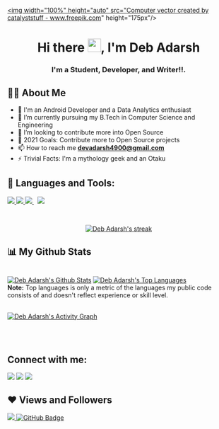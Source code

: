 <a href="#"><img width="100%" height="auto" src="<a href="https://www.freepik.com/vectors/computer">Computer vector created by catalyststuff - www.freepik.com</a>" height="175px"/></a>

<h1 align="center">Hi there <img src="https://raw.githubusercontent.com/MartinHeinz/MartinHeinz/master/wave.gif" width="30px">, I'm Deb Adarsh</h1>
<h3 align="center">I'm a Student, Developer, and Writer!!.</h3>


## 🙋‍♂️ About Me

- 🔭 I'm an Android Developer and a Data Analytics enthusiast
- 🌱 I’m currently pursuing my B.Tech in Computer Science and Engineering
- 👯 I’m looking to contribute more into Open Source
- 🥅 2021 Goals: Contribute more to Open Source projects
- 📫 How to reach me **devadarsh4900@gmail.com**
- ⚡ Trivial Facts: I'm a mythology geek and an Otaku


## 🚀 Languages and Tools:

<p align="left"> 
    <a href="https://www.java.com" target="_blank"> <img src="https://img.icons8.com/color/48/000000/java-coffee-cup-logo.png"/> </a>
    <a href="https://www.python.org" target="_blank"> <img src="https://img.icons8.com/color/48/000000/python.png"/> </a> 
    <a style="padding-right:8px;" href="https://www.mysql.com/" target="_blank"> <img src="https://img.icons8.com/fluent/50/000000/mysql-logo.png"/> </a>
    <a href="https://git-scm.com/" target="_blank"> <img src="https://img.icons8.com/color/48/000000/git.png"/> </a> 
</p>

<br/>

<p align="center">
    <a href="https://github.com/Adarshh7/github-readme-streak-stats">
        <img title="🔥 Get streak stats for your profile at git.io/streak-stats" alt="Deb Adarsh's streak" src="https://github-readme-streak-stats.herokuapp.com/?user=Adarshh7&theme=black-ice&hide_border=true&stroke=0000&background=060A0CD0"/>
    </a>
</p>

## 📊 My Github Stats

  <br/>
    <a href="https://github.com/Adarshh7/github-readme-stats"><img alt="Deb Adarsh's Github Stats" src="https://github-readme-stats.vercel.app/api?username=Adarshh7&show_icons=true&count_private=true&theme=react&hide_border=true&bg_color=0D1117" /></a>
  <a href="https://github.com/Adarshh7/github-readme-stats"><img alt="Deb Adarsh's Top Languages" src="https://github-readme-stats.vercel.app/api/top-langs/?username=Adarshh7&langs_count=8&count_private=true&layout=compact&theme=react&hide_border=true&bg_color=0D1117" /></a>
  <br/>
  <b>Note:</b> Top languages is only a metric of the languages my public code consists of and doesn't reflect experience or skill level.


<br/>
<br/>

<a href="https://github.com/Adarshh7/github-readme-activity-graph"><img alt="Deb Adarsh's Activity Graph" src="https://activity-graph.herokuapp.com/graph?username=Adarshh7&bg_color=0D1117&color=5BCDEC&line=5BCDEC&point=FFFFFF&hide_border=true" /></a>

<br/>
<br/>

## Connect with me:
<p align="left">

<a href = "https://www.linkedin.com/in/adarshh7/"><img src="https://img.icons8.com/fluent/48/000000/linkedin.png"/></a>
<a href = "https://twitter.com/DevAdarsh7"><img src="https://img.icons8.com/fluent/48/000000/twitter.png"/></a>
<a href = "https://www.instagram.com/dev.adarsh_/"><img src="https://img.icons8.com/fluent/48/000000/instagram-new.png"/></a>

</p>

## ❤ Views and Followers
<a href="https://github.com/Meghna-DAS/github-profile-views-counter">
    <img src="https://komarev.com/ghpvc/?username=Adarshh7">
</a>
<a href="https://github.com/Adarshh7?tab=followers"><img src="https://img.shields.io/github/followers/Adarshh7?label=Followers&style=social" alt="GitHub Badge"></a>



